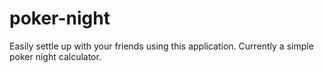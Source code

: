 # poker-night

Easily settle up with your friends using this application. Currently a simple poker night calculator.
